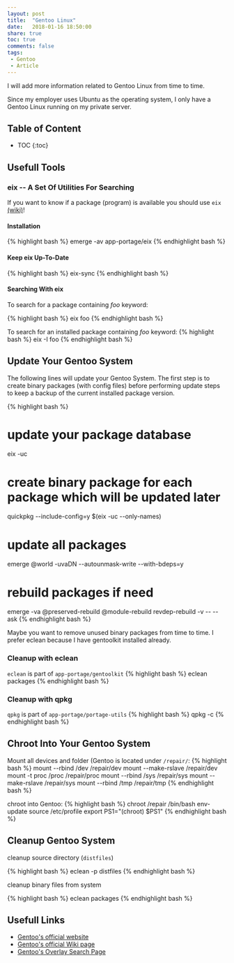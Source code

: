 ```yaml
---
layout: post
title:  "Gentoo Linux"
date:   2018-01-16 18:50:00
share: true
toc: true
comments: false
tags:
 - Gentoo
 - Article
---
```


I will add more information related to Gentoo Linux from time to time. 

Since my employer uses Ubuntu as the operating system, I only have a Gentoo Linux running on my private server.

## Table of Content
* TOC
{:toc}

## Usefull Tools

### eix -- A Set Of Utilities For Searching

If you want to know if a package (program) is available you should use `eix` [(wiki)](https://wiki.gentoo.org/wiki/Eix)!

#### Installation
{% highlight bash %}
emerge -av app-portage/eix
{% endhighlight bash %}

#### Keep eix Up-To-Date
{% highlight bash %}
eix-sync
{% endhighlight bash %}

#### Searching With eix
To search for a package containing *foo* keyword: 

{% highlight bash %}
eix foo
{% endhighlight bash %}

To search for an installed package containing *foo* keyword:
{% highlight bash %}
eix -I foo
{% endhighlight bash %}

## Update Your Gentoo System
The following lines will update your Gentoo System. The first step is to create binary packages (with config files) before performing update steps to keep a backup of the current installed package version.

{% highlight bash %}
# update your package database
eix -uc
# create binary package for each package which will be updated later
quickpkg --include-config=y $(eix -uc --only-names) 
# update all packages
emerge @world -uvaDN --autounmask-write --with-bdeps=y
# rebuild packages if need
emerge -va @preserved-rebuild @module-rebuild 
revdep-rebuild -v -- --ask
{% endhighlight bash %}

Maybe you want to remove unused binary packages from time to time. I prefer eclean because I have gentoolkit installed already.

### Cleanup with eclean
`eclean` is part of `app-portage/gentoolkit`
{% highlight bash %}
eclean packages
{% endhighlight bash %}

### Cleanup with qpkg
`qpkg` is part of `app-portage/portage-utils`
{% highlight bash %}
qpkg -c
{% endhighlight bash %}

## Chroot Into Your Gentoo System

Mount all devices and folder (Gentoo is located under `/repair/`:
{% highlight bash %}
mount --rbind /dev /repair/dev
mount --make-rslave /repair/dev
mount -t proc /proc /repair/proc
mount --rbind /sys /repair/sys
mount --make-rslave /repair/sys
mount --rbind /tmp /repair/tmp
{% endhighlight bash %}

chroot into Gentoo:
{% highlight bash %}
chroot /repair /bin/bash
env-update
source /etc/profile
export PS1="(chroot) $PS1"
{% endhighlight bash %}

## Cleanup Gentoo System

cleanup source directory (`distfiles`)

{% highlight bash %}
eclean -p distfiles
{% endhighlight bash %}

cleanup binary files from system

{% highlight bash %}
eclean packages
{% endhighlight bash %}

## Usefull Links
* [Gentoo's official website](https://www.gentoo.org/ "Gentoo's official website")
* [Gentoo's official Wiki page](https://wiki.gentoo.org/wiki/Main_Page "Gentoo's official Wiki page")
* [Gentoo's Overlay Search Page](http://gpo.zugaina.org/ "Gentoo's Overlay Search Page")
